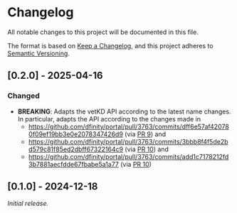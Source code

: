 # Changelog

All notable changes to this project will be documented in this file.

The format is based on [Keep a Changelog](https://keepachangelog.com/en/1.0.0/),
and this project adheres to [Semantic Versioning](https://semver.org/spec/v2.0.0.html).

## [0.2.0] - 2025-04-16

### Changed

- **BREAKING**: Adapts the vetKD API according to the latest name changes. In particular, adapts the API according to the changes made in
  * https://github.com/dfinity/portal/pull/3763/commits/dff6e57af420780f09ef19bb3e0e2078347426d9 (via [PR 9](https://github.com/dfinity/chainkey-testing-canister/pull/9)) and
  * https://github.com/dfinity/portal/pull/3763/commits/3bbb8f4f5de2bd579c81f85ed2dbff67322164c9 (via [PR 10](https://github.com/dfinity/chainkey-testing-canister/pull/10)) and
  * https://github.com/dfinity/portal/pull/3763/commits/add1c7178212fd3b7881aecfdde67fbabe5a1a77 (via [PR 10](https://github.com/dfinity/chainkey-testing-canister/pull/10))

## [0.1.0] - 2024-12-18

_Initial release._